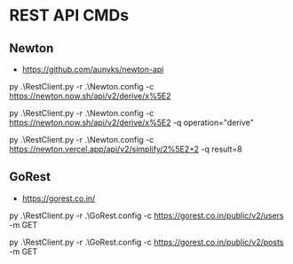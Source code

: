 # REST API CMDs

## Newton
- https://github.com/aunyks/newton-api


py .\RestClient.py -r .\Newton.config -c https://newton.now.sh/api/v2/derive/x%5E2

py .\RestClient.py -r .\Newton.config -c https://newton.now.sh/api/v2/derive/x%5E2 -q operation="derive"

py .\RestClient.py -r .\Newton.config -c https://newton.vercel.app/api/v2/simplify/2%5E2+2 -q result=8


## GoRest
- https://gorest.co.in/



py .\RestClient.py -r .\GoRest.config -c https://gorest.co.in/public/v2/users -m GET

py .\RestClient.py -r .\GoRest.config -c https://gorest.co.in/public/v2/posts -m GET
